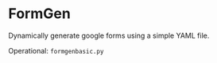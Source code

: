 # FormGen

Dynamically generate google forms using a simple YAML file. 

Operational: `formgenbasic.py`
